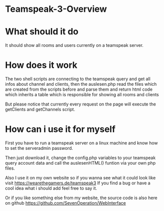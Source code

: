 # Teamspeak-3-Overview

# What should it do
It should show all rooms and users currently on a teamspeak server.

# How does it work

The two shell scripts are connecting to the teamspeak query and get all infos about channel and clients, then the auslesen.php read the files which are created from the scripts before and parse them and return html code which inherits a table which is responsible for showing all rooms and clients

But please notice that currently every request on the page will execute the getClients and getChannels script.

# How can i use it for myself
First you have to run a teamspeak server on a linux machine and know how to set the serveradmin password.

Then just download it, change the config.php variables to your teamspeak query account data and call the auslesenHTML() funtion via your own php files.

Also I use it on my own website so if you wanna see what it could look like visit https://wearethegamers.de/teamspeak3
If you find a bug or have a cool idea what i should add feel free to say it.

Or if you like something else from my website, the source code is also here on github https://github.com/SevenOperation/WebInterface
